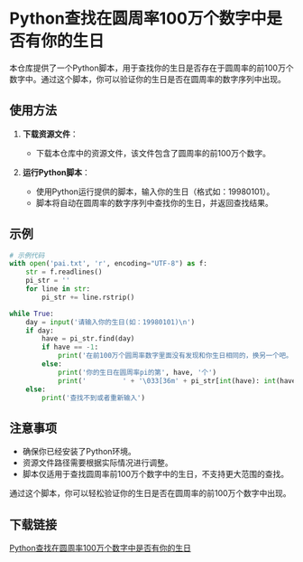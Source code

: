 # Python查找在圆周率100万个数字中是否有你的生日

本仓库提供了一个Python脚本，用于查找你的生日是否存在于圆周率的前100万个数字中。通过这个脚本，你可以验证你的生日是否在圆周率的数字序列中出现。

## 使用方法

1. **下载资源文件**：
   - 下载本仓库中的资源文件，该文件包含了圆周率的前100万个数字。

2. **运行Python脚本**：
   - 使用Python运行提供的脚本，输入你的生日（格式如：19980101）。
   - 脚本将自动在圆周率的数字序列中查找你的生日，并返回查找结果。

## 示例

```python
# 示例代码
with open('pai.txt', 'r', encoding="UTF-8") as f:
    str = f.readlines()
    pi_str = ''
    for line in str:
        pi_str += line.rstrip()

while True:
    day = input('请输入你的生日(如：19980101)\n')
    if day:
        have = pi_str.find(day)
        if have == -1:
            print('在前100万个圆周率数字里面没有发现和你生日相同的，换另一个吧。')
        else:
            print('你的生日在圆周率pi的第', have, '个')
            print('         ' + '\033[36m' + pi_str[int(have): int(have) + len(day)] + '\033[0m' + pi_str[int(have) + len(day): (int(have) + len(day) + 6)] + '         ')
    else:
        print('查找不到或者重新输入')
```

## 注意事项

- 确保你已经安装了Python环境。
- 资源文件路径需要根据实际情况进行调整。
- 脚本仅适用于查找圆周率前100万个数字中的生日，不支持更大范围的查找。

通过这个脚本，你可以轻松验证你的生日是否在圆周率的前100万个数字中出现。

## 下载链接

[Python查找在圆周率100万个数字中是否有你的生日](https://pan.quark.cn/s/c9118f3b77dd)